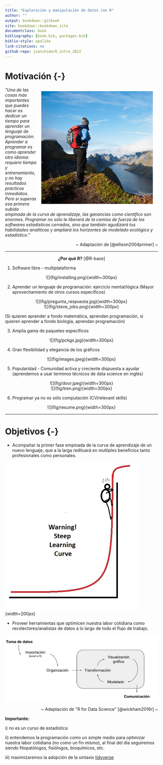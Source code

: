 ```yaml
--- 
title: "Exploración y manipulación de datos con R"
author: ""
output: bookdown::gitbook
site: bookdown::bookdown_site
documentclass: book
bibliography: [book.bib, packages.bib]
biblio-style: apalike
link-citations: no
github-repo: juanchiem/R_intro_2022
---
```






# Motivación {-}

<img src="fig/top1.png" width="400" height="400" align="right" alt="Cover image" />

*"Una de las cosas más importantes que puedes hacer es dedicar un tiempo para aprender un lenguaje de programación. Aprender a programar es como aprender otro idioma: requiere tiempo y entrenamiento, y no hay resultados prácticos inmediatos. Pero si superas esa primera subida empinada de la curva de aprendizaje, las ganancias como científico son enormes. Programar no sólo te liberará de la camisa de fuerza de los softwares estadísticos cerrados, sino que también agudizará tus habilidades analíticas y ampliará los horizontes de modelado ecológico y estadístico.”*

<div style="text-align: right">  ~ Adaptación de [@ellison2004primer] ~ </div>

---

<div style="text-align: center">
<b>¿Por qué R?</b> [@R-base]
</div>


1. Software libre - multiplataforma
<center>
![](fig/installing.png){width=300px}
</center>

2. Aprender un lenguaje de programación: ejercicio mental/lógica (Mayor aprovechamiento de otros cursos específicos)

<center>
![](fig/pregunta_respuesta.jpg){width=300px}
</center>

<center>
![](fig/steve_jobs.png){width=300px}
</center>

(Si quieren aprender a fondo matemática, aprendan programación, si quieren aprender a fondo biología, aprendan programación)

3. Amplia gama de paquetes específicos

<center>
![](fig/pckgs.jpg){width=300px}
</center>

4. Gran flexibilidad y elegancia de los gráficos

 <center>
![](fig/images.jpeg){width=300px}
</center>

5. Popularidad - Comunidad activa y creciente dispuesta a ayudar (aprendemos a usar terminos técnicos de data science en inglés)
 
 <center>
![](fig/door.jpeg){width=300px}
</center>

 <center>
![](fig/tren.png){width=300px}

</center>


6. Programar ya no es sólo computación (CV/relevant skills) 

<center>
![](fig/resume.png){width=300px}
</center>

---

# Objetivos {-}

* Acompañar la primer fase empinada de la curva de aprendizaje de un nuevo lenguaje, que a la larga redituará en multiples beneficios tanto profesionales como personales. 

![](fig/learn.png){width=200px}


* Proveer herramientas que optimicen nuestra labor cotidiana como recolectores/analistas de datos a lo largo de todo el flujo de trabajo.



![](fig/workflow.jpg) 

<div style="text-align: right">  ~ Adaptación de "R for Data Science" [@wickham2016r] ~ </div>

**Importante:** 

i) no es un curso de estadística

ii) entendemos la programación como un simple medio para optimizar nuestra labor cotidiana (no como un fin mismo), al final del día seguiremos siendo fitopatólogos, fisiólogos,  bioquímicos, etc.

iii) maximizaremos la adopción de la sintaxis [tidyverse](https://www.tidyverse.org/) 
